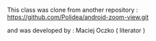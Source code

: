 This class was clone from another repository :
https://github.com/Polidea/android-zoom-view.git

and was developed by :
Maciej Oczko ( literator )